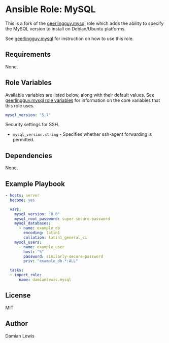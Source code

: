 # Ansible Role: MySQL
This is a fork of the [geerlingguy.mysql](https://github.com/geerlingguy/ansible-role-mysql) role which adds the ability to specify the MySQL version to install on Debian/Ubuntu platforms.

See [geerlingguy.mysql](https://github.com/geerlingguy/ansible-role-mysql#ansible-role-mysql) for instruction on how to use this role.

## Requirements
None.

## Role Variables
Available variables are listed below, along with their default values.
See [geerlingguy.mysql role variables](https://github.com/geerlingguy/ansible-role-mysql#role-variables) for information on the core variables that this role uses.

```yaml
mysql_version: "5.7"
```
Security settings for SSH.
- `mysql_version:string` - Specifies whether ssh-agent forwarding is permitted.

## Dependencies
None.

## Example Playbook
```yaml
- hosts: server
  become: yes

  vars:
    mysql_version: "8.0"
    mysql_root_password: super-secure-password
    mysql_databases:
      - name: example_db
        encoding: latin1
        collation: latin1_general_ci
    mysql_users:
      - name: example_user
        host: "%"
        password: similarly-secure-password
        priv: "example_db.*:ALL"

  tasks:
  - import_role:
      name: damianlewis.mysql
```

## License
MIT

## Author
Damian Lewis
